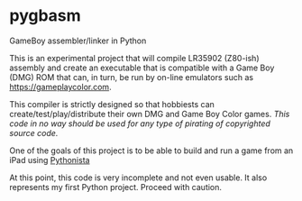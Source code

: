 # pygbasm
GameBoy assembler/linker in Python

This is an experimental project that will compile LR35902 (Z80-ish) assembly and create an executable that is compatible with a Game Boy (DMG) ROM that can, in turn, be run by on-line emulators such as https://gameplaycolor.com.

This compiler is strictly designed so that hobbiests can create/test/play/distribute their own DMG and Game Boy Color games. *This code in no way should be used for any type of pirating of copyrighted source code.*

One of the goals of this project is to be able to build and run a game from an iPad using [Pythonista](http://omz-software.com/pythonista/) 

At this point, this code is very incomplete and not even usable. It also represents my first Python project. Proceed with caution.
